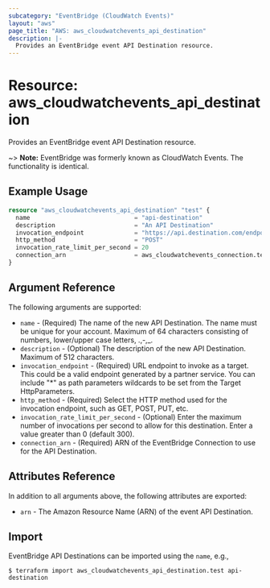 ```yaml
---
subcategory: "EventBridge (CloudWatch Events)"
layout: "aws"
page_title: "AWS: aws_cloudwatchevents_api_destination"
description: |-
  Provides an EventBridge event API Destination resource.
---
```


# Resource: aws_cloudwatchevents_api_destination

Provides an EventBridge event API Destination resource.

~> **Note:** EventBridge was formerly known as CloudWatch Events. The functionality is identical.


## Example Usage

```terraform
resource "aws_cloudwatchevents_api_destination" "test" {
  name                             = "api-destination"
  description                      = "An API Destination"
  invocation_endpoint              = "https://api.destination.com/endpoint"
  http_method                      = "POST"
  invocation_rate_limit_per_second = 20
  connection_arn                   = aws_cloudwatchevents_connection.test.arn
}
```

## Argument Reference

The following arguments are supported:

* `name` - (Required) The name of the new API Destination. The name must be unique for your account. Maximum of 64 characters consisting of numbers, lower/upper case letters, .,-,_.
* `description` - (Optional) The description of the new API Destination. Maximum of 512 characters.
* `invocation_endpoint` - (Required) URL endpoint to invoke as a target. This could be a valid endpoint generated by a partner service. You can include "*" as path parameters wildcards to be set from the Target HttpParameters.
* `http_method` - (Required) Select the HTTP method used for the invocation endpoint, such as GET, POST, PUT, etc.
* `invocation_rate_limit_per_second` - (Optional) Enter the maximum number of invocations per second to allow for this destination. Enter a value greater than 0 (default 300).
* `connection_arn` - (Required) ARN of the EventBridge Connection to use for the API Destination.

## Attributes Reference

In addition to all arguments above, the following attributes are exported:

* `arn` - The Amazon Resource Name (ARN) of the event API Destination.


## Import

EventBridge API Destinations can be imported using the `name`, e.g.,

```console
$ terraform import aws_cloudwatchevents_api_destination.test api-destination
```

